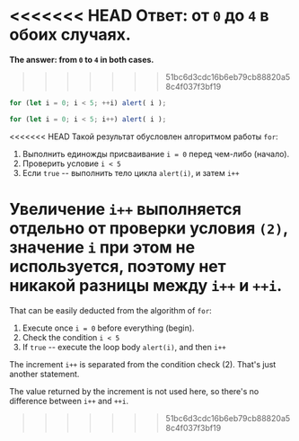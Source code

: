 <<<<<<< HEAD
**Ответ: от `0` до `4` в обоих случаях.**
=======
**The answer: from `0` to `4` in both cases.**
>>>>>>> 51bc6d3cdc16b6eb79cb88820a58c4f037f3bf19

```js run
for (let i = 0; i < 5; ++i) alert( i );

for (let i = 0; i < 5; i++) alert( i );
```

<<<<<<< HEAD
Такой результат обусловлен алгоритмом работы `for`:

1. Выполнить единожды присваивание `i = 0` перед чем-либо (начало).
2. Проверить условие `i < 5`
3. Если `true` -- выполнить тело цикла `alert(i)`, и затем `i++`

Увеличение `i++` выполняется отдельно от проверки условия `(2)`, значение `i` при этом не используется, поэтому нет никакой разницы между `i++` и `++i`.
=======
That can be easily deducted from the algorithm of `for`:

1. Execute once `i = 0` before everything (begin).
2. Check the condition `i < 5`
3. If `true` -- execute the loop body `alert(i)`, and then `i++`

The increment `i++` is separated from the condition check (2). That's just another statement.

The value returned by the increment is not used here, so there's no difference between `i++` and `++i`.
>>>>>>> 51bc6d3cdc16b6eb79cb88820a58c4f037f3bf19

